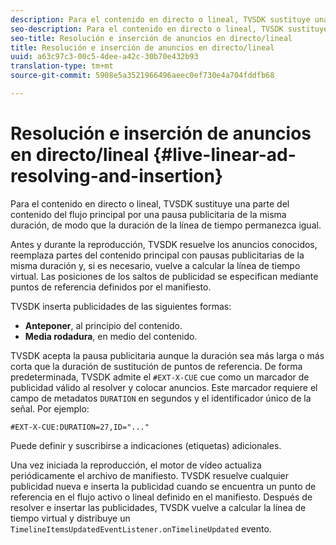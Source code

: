 ```yaml
---
description: Para el contenido en directo o lineal, TVSDK sustituye una parte del contenido del flujo principal por una pausa publicitaria de la misma duración, de modo que la duración de la línea de tiempo permanezca igual.
seo-description: Para el contenido en directo o lineal, TVSDK sustituye una parte del contenido del flujo principal por una pausa publicitaria de la misma duración, de modo que la duración de la línea de tiempo permanezca igual.
seo-title: Resolución e inserción de anuncios en directo/lineal
title: Resolución e inserción de anuncios en directo/lineal
uuid: a63c97c3-00c5-4dee-a42c-30b70e432b93
translation-type: tm+mt
source-git-commit: 5908e5a3521966496aeec0ef730e4a704fddfb68

---
```



# Resolución e inserción de anuncios en directo/lineal {#live-linear-ad-resolving-and-insertion}

Para el contenido en directo o lineal, TVSDK sustituye una parte del contenido del flujo principal por una pausa publicitaria de la misma duración, de modo que la duración de la línea de tiempo permanezca igual.

Antes y durante la reproducción, TVSDK resuelve los anuncios conocidos, reemplaza partes del contenido principal con pausas publicitarias de la misma duración y, si es necesario, vuelve a calcular la línea de tiempo virtual. Las posiciones de los saltos de publicidad se especifican mediante puntos de referencia definidos por el manifiesto.

TVSDK inserta publicidades de las siguientes formas:

* **Anteponer**, al principio del contenido.
* **Media rodadura**, en medio del contenido.

TVSDK acepta la pausa publicitaria aunque la duración sea más larga o más corta que la duración de sustitución de puntos de referencia. De forma predeterminada, TVSDK admite el `#EXT-X-CUE` cue como un marcador de publicidad válido al resolver y colocar anuncios. Este marcador requiere el campo de metadatos `DURATION` en segundos y el identificador único de la señal. Por ejemplo:

```
#EXT-X-CUE:DURATION=27,ID="..."
```

Puede definir y suscribirse a indicaciones (etiquetas) adicionales.

Una vez iniciada la reproducción, el motor de vídeo actualiza periódicamente el archivo de manifiesto. TVSDK resuelve cualquier publicidad nueva e inserta la publicidad cuando se encuentra un punto de referencia en el flujo activo o lineal definido en el manifiesto. Después de resolver e insertar las publicidades, TVSDK vuelve a calcular la línea de tiempo virtual y distribuye un `TimelineItemsUpdatedEventListener.onTimelineUpdated` evento.
